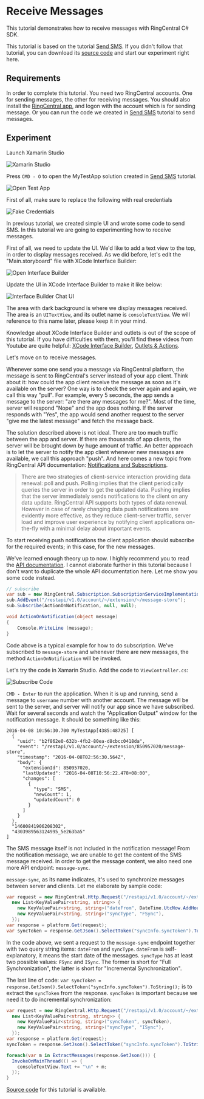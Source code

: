 # Receive Messages

This tutorial demonstrates how to receive messages with RingCentral C# SDK.

This tutorial is based on the tutorial [Send SMS](/mac/send-sms/). If you didn't follow that tutorial, you can download its [source code](https://github.com/tylerlong/ringcentral-csharp-tutorials/tree/master/mac/send-sms) and start our experiment right here.


## Requirements

In order to complete this tutorial. You need two RingCentral accounts. One for sending messages, the other for receiving messages. You should also install the [RingCentral app](https://developer.ringcentral.com/app-gallery.html#/apps), and logon with the account which is for sending message. Or you can run the code we created in [Send SMS](/mac/send-sms/) tutorial to send messages.


## Experiment

Launch Xamarin Studio

![Xamarin Studio](/screenshots/xamarin-studio.png)

Press `CMD - O` to open the MyTestApp solution created in [Send SMS](/mac/send-sms/) tutorial.

![Open Test App](/screenshots/open-test-app.png)

First of all, make sure to replace the following with real credentials

![Fake Credentials](/screenshots/fake-credentials.png)

In previous tutorial, we created simple UI and wrote some code to send SMS. In this tutorial we are going to experimenting how to receive messages.

First of all, we need to update the UI. We'd like to add a text view to the top, in order to display messages received. As we did before, let's edit the "Main.storyboard" file with XCode Interface Builder:

![Open Interface Builder](/screenshots/open-interface-builder.png)

Update the UI in XCode Interface Builder to make it like below:

![Interface Builder Chat UI](/screenshots/ib-chat-ui.png)

The area with dark background is where we display messages received. The area is an `UITextView`, and its outlet name is `consoleTextView`. We will reference to this name later, please keep it in your mind.

Knowledge about XCode Interface Builder and outlets is out of the scope of this tutorial. If you have difficulties with them, you'll find these videos from Youtube are quite helpful: [XCode Interface Builder](https://www.youtube.com/results?search_query=xcode+interface+builder), [Outlets & Actions](https://www.youtube.com/results?search_query=xcode+outlets+actions).

Let's move on to receive messages.

Whenever some one send you a message via RingCentral platform, the message is sent to RingCentral's server instead of your app client. Think about it: how could the app client receive the message as soon as it's available on the server? One way is to check the server again and again, we call this way "pull". For example, every 5 seconds, the app sends a message to the server: "are there any messages for me?". Most of the time, server will respond "Nope" and the app does nothing. If the server responds with "Yes", the app would send another request to the server "give me the latest message" and fetch the message back.

The solution described above is not ideal. There are too much traffic between the app and server. If there are thousands of app clients, the server will be brought down by huge amount of traffic. An better approach is to let the server to notify the app client whenever new messages are available, we call this approach "push". And here comes a new topic from RingCentral API documentation: [Notifications and Subscriptions](https://developer.ringcentral.com/api-docs/latest/index.html#!#Notifications.html).

> There are two strategies of client-service interaction providing data renewal: poll and push. Polling implies that the client periodically queries the server in order to get the updated data. Pushing implies that the server immediately sends notifications to the client on any data update. RingCentral API supports both types of data renewal. However in case of rarely changing data push notifications are evidently more effective, as they reduce client-server traffic, server load and improve user experience by notifying client applications on-the-fly with a minimal delay about important events.

To start receiving push notifications the client application should subscribe for the required events; in this case, for the new messages.

We've learned enough theory up to now. I highly recommend you to read the [API documentation](https://developer.ringcentral.com/api-docs/latest/index.html#!#Notifications.html). I cannot elaborate further in this tutorial because I don't want to duplicate the whole API documentation here. Let me show you some code instead.

```csharp
// subscribe
var sub = new RingCentral.Subscription.SubscriptionServiceImplementation() { _platform = platform };
sub.AddEvent("/restapi/v1.0/account/~/extension/~/message-store");
sub.Subscribe(ActionOnNotification, null, null);

void ActionOnNotification(object message)
{
    Console.WriteLine (message);
}
```

Code above is a typical example for how to do subscription. We've subscribed to `message-store` and whenever there are new messages, the method `ActionOnNotification` will be invoked.

Let's try the code in Xamarin Studio. Add the code to `ViewController.cs`:

![Subscribe Code](/screenshots/subscribe-code.png)

`CMD - Enter` to run the application. When it is up and running, send a message to `username` number with another account. The message will be sent to the server, and server will notify our app since we have subscribed. Wait for several seconds and watch the "Application Output" window for the notification message. It should be something like this:

```
2016-04-08 10:56:30.700 MyTestApp[4385:48725] [
  {
    "uuid": "b2f862e0-632b-4fb2-80ea-d8cbcc0418da",
    "event": "/restapi/v1.0/account/~/extension/850957020/message-store",
    "timestamp": "2016-04-08T02:56:30.564Z",
    "body": {
      "extensionId": 850957020,
      "lastUpdated": "2016-04-08T10:56:22.478+08:00",
      "changes": [
        {
          "type": "SMS",
          "newCount": 1,
          "updatedCount": 0
        }
      ]
    }
  },
  "14600841906208302",
  "4303989563124995_5e263ba5"
]
```

The SMS message itself is not included in the notification message! From the notification message, we are unable to get the content of the SMS message received. In order to get the message content, we also need one more API endpoint: `message-sync`.

`message-sync`, as its name indicates, it's used to synchronize messages between server and clients. Let me elaborate by sample code:

```csharp
var request = new RingCentral.Http.Request("/restapi/v1.0/account/~/extension/~/message-sync",
  new List<KeyValuePair<string, string>> {
    new KeyValuePair<string, string>("dateFrom", DateTime.UtcNow.AddHours(-1).ToString("o")),
    new KeyValuePair<string, string>("syncType", "FSync"),
  });
var response = platform.Get(request);
var syncToken = response.GetJson().SelectToken("syncInfo.syncToken").ToString();
```

In the code above, we sent a request to the `message-sync` endpoint together with two query string items: `dateFrom` and `syncType`. `dateFrom` is self-explanatory, it means the start date of the messages. `syncType` has at least two possible values: `FSync` and `ISync`. The former is short for "Full Synchronization", the latter is short for "Incremental Synchronization".

The last line of code: `var syncToken = response.GetJson().SelectToken("syncInfo.syncToken").ToString();` is to extract the `syncToken` from the response. `syncToken` is important because we need it to do incremental synchronization:

```csharp
var request = new RingCentral.Http.Request("/restapi/v1.0/account/~/extension/~/message-sync",
  new List<KeyValuePair<string, string>> {
    new KeyValuePair<string, string>("syncToken", syncToken),
    new KeyValuePair<string, string>("syncType", "ISync"),
  });
var response = platform.Get(request);
syncToken = response.GetJson().SelectToken("syncInfo.syncToken").ToString();

foreach(var m in ExtractMessages(response.GetJson())) {
  InvokeOnMainThread(() => {
    consoleTextView.Text += "\n" + m;
  });
}
```



[Source code](https://github.com/tylerlong/ringcentral-csharp-tutorials/tree/master/mac/receive-messages) for this tutorial is available.
